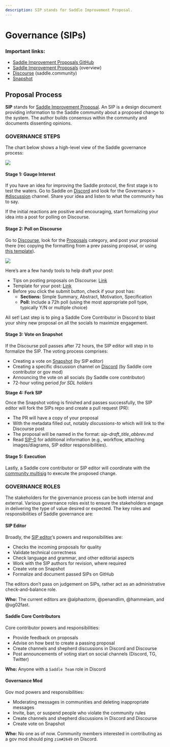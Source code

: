 ```yaml
---
description: SIP stands for Saddle Improvement Proposal.
---
```


# Governance (SIPs)

### Important links:

- [Saddle Improvement Proposals GitHub](https://github.com/saddle-finance/SIPS)
- [Saddle Improvement Proposals](https://sips.saddle.community) (overview)
- [Discourse](https://www.saddle.community) (saddle.community)
- [Snapshot](https://snapshot.org/#/saddlefinance.eth)

## Proposal Process

**SIP** stands for [Saddle Improvement Proposal](https://github.com/saddle-finance/SIPS/blob/master/SIPS/sip-0.md#what-is-an-sip). An SIP is a design document providing information to the Saddle community about a proposed change to the system. The author builds consensus within the community and documents dissenting opinions.

### GOVERNANCE STEPS

The chart below shows a high-level view of the Saddle governance process:

![](<.gitbook/assets/image (3).png>)

#### Stage 1: Gauge Interest

If you have an idea for improving the Saddle protocol, the first stage is to test the waters. Go to Saddle on [Discord](https://discord.gg/qEtPn5pBvk) and look for the Governance > [#discussion](https://discord.com/channels/780508954916290610/909713556491108352) channel. Share your idea and listen to what the community has to say.

If the initial reactions are positive and encouraging, start formalizing your idea into a post for polling on Discourse.

#### Stage 2: Poll on Discourse

Go to [Discourse](https://www.saddle.community), look for the [Proposals](https://www.saddle.community/c/proposals/6) category, and post your proposal there (rec copying the formatting from a prev passing proposal, or using [this template](https://github.com/saddle-finance/SIPS/blob/master/sip-X.md)).

![](https://lh3.googleusercontent.com/ZjKjKwrLsW36QT2_bYZTbruEWpONi6vEU6kK-398u_2rD6kVsfsGb-GjIzbwc3KgWb0FP8sSKqZxGs_HbMaD19ofrZdmfVnck5pIU7hrvC7azEsyjx7l665iaMLl5kaQV7fm6h5F)

Here’s are a few handy tools to help draft your post:

- Tips on posting proposals on Discourse: [Link](https://www.saddle.community/t/about-the-proposals-category/15)
- Template for your post: [Link](https://github.com/saddle-finance/SIPS/blob/master/sip-X.md)
- Before you click the submit button, check if your post has:
  - **Sections:** Simple Summary, Abstract, Motivation, Specification
  - **Poll:** Include a 72h poll (using the most appropriate poll type, typically Y/N or multiple choice)

All set! Last step is to ping a Saddle Core Contributor in Discord to blast your shiny new proposal on all the socials to maximize engagement.

#### Stage 3: Vote on Snapshot

If the Discourse poll passes after 72 hours, the SIP editor will step in to formalize the SIP. The voting process comprises:

- Creating a vote on [Snapshot](https://snapshot.org/#/saddlefinance.eth) (by SIP editor)
- Creating a specific discussion channel on [Discord](https://discord.gg/qEtPn5pBvk) (by Saddle core contributor or gov mod)
- Announcing the vote on all socials (by Saddle core contributor)
- 72-hour voting period _for SDL holders_

**Stage 4: Fork SIP**

Once the Snapshot voting is finished and passes successfully, the SIP editor will fork the SIPs repo and create a pull request (PR):

- The PR will have a copy of your proposal
- With the metadata filled out, notably _discussions-to_ which will link to the Discourse post
- The proposal will be named in the format: _sip-draft_title_abbrev.md_
- Read [SIP-0](https://github.com/saddle-finance/SIPS/blob/master/SIPS/sip-0.md) for additional information (e.g., workflow, attaching images/diagrams, SIP editor responsibilities).

#### Stage 5: Execution

Lastly, a Saddle core contributor or SIP editor will coordinate with the [community multisig](saddle-faq.md#who-controls-saddles-admin-keys) to execute the proposed change.

### GOVERNANCE ROLES

The stakeholders for the governance process can be both internal and external. Various governance roles exist to ensure the stakeholders engage in delivering the type of value desired or expected. The key roles and responsibilities of Saddle governance are:

#### SIP Editor

Broadly, the [SIP editor](https://github.com/saddle-finance/SIPS/blob/master/SIPS/sip-0.md#sip-editors)’s powers and responsibilities are:

- Checks the incoming proposals for quality
- Validate technical correctness
- Check language and grammar, and other editorial aspects
- Work with the SIP authors for revision, where required
- Create vote on Snapshot
- Formalize and document passed SIPs on GitHub

The editors don’t pass on judgement on SIPs, rather act as an administrative check-and-balance role.

**Who:** The current editors are @alphastorm, @penandlim, @hammeiam, and @ug02fast.

#### Saddle Core Contributors

Core contributor powers and responsibilities:

- Provide feedback on proposals
- Advise on how best to create a passing proposal
- Create channels and shepherd discussions in Discord and Discourse
- Post announcements of voting start on social channels (Discord, TG, Twitter)

**Who:** Anyone with a `Saddle Team` role in Discord

#### Governance Mod

Gov mod powers and responsibilities:

- Moderating messages in communities and deleting inappropriate messages
- Invite, ban, or suspend people who violate the community rules
- Create channels and shepherd discussions in Discord and Discourse
- Create vote on Snapshot

**Who:** No one as of now. Community members interested in contributing as a gov mod should ping `zim#2649` on Discord.
